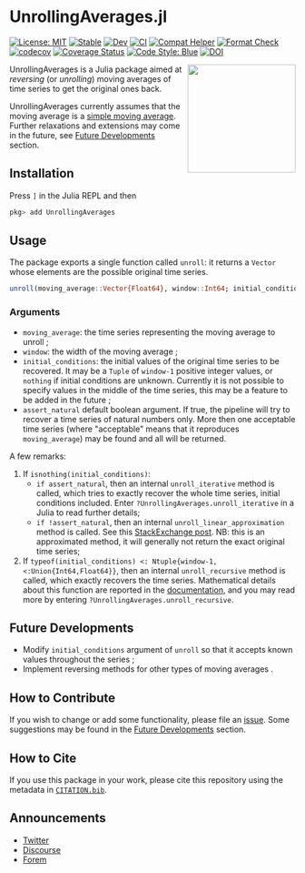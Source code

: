# UnrollingAverages.jl 

[![License: MIT](https://img.shields.io/badge/License-MIT-green.svg)](https://github.com/InPhyT/UnrollingAverages.jl/blob/main/LICENSE)
[![Stable](https://img.shields.io/badge/docs-stable-blue.svg)](https://InPhyT.github.io/UnrollingAverages.jl/stable)
[![Dev](https://img.shields.io/badge/docs-dev-lightblue.svg)](https://InPhyT.github.io/UnrollingAverages.jl/dev)
[![CI](https://github.com/InPhyT/UnrollingAverages.jl/actions/workflows/CI.yml/badge.svg)](https://github.com/InPhyT/UnrollingAverages.jl/actions/workflows/CI.yml)
[![Compat Helper](https://github.com/InPhyT/UnrollingAverages.jl/actions/workflows/CompatHelper.yml/badge.svg)](https://github.com/InPhyT/UnrollingAverages.jl/actions/workflows/CompatHelper.yml)
[![Format Check](https://github.com/InPhyT/UnrollingAverages.jl/actions/workflows/FormatCheck.yml/badge.svg)](https://github.com/InPhyT/UnrollingAverages.jl/actions/workflows/FormatCheck.yml)
[![codecov](https://codecov.io/gh/InPhyT/UnrollingAverages.jl/branch/main/graph/badge.svg?token=7KMQ2RN9GD)](https://codecov.io/gh/InPhyT/UnrollingAverages.jl)
[![Coverage Status](https://coveralls.io/repos/github/InPhyT/UnrollingAverages.jl/badge.svg)](https://coveralls.io/github/InPhyT/UnrollingAverages.jl)
[![Code Style: Blue](https://img.shields.io/badge/code%20style-blue-4495d1.svg)](https://github.com/invenia/BlueStyle)
[![DOI](https://zenodo.org/badge/430885253.svg)](https://zenodo.org/badge/latestdoi/430885253)

<img align="right" width="190" height="190" src="https://github.com/InPhyT/UnrollingAverages.jl/blob/main/docs/src/assets/logo.png?raw=true">

UnrollingAverages is a Julia package aimed at *reversing* (or *unrolling*) moving averages of time series to get the original ones back.

UnrollingAverages currently assumes that the moving average is a [simple moving average](https://en.wikipedia.org/wiki/Moving_average#Simple_moving_average). Further relaxations and extensions may come in the future, see [Future Developments](#Future-Developments) section.

## Installation

Press `]` in the Julia REPL and then

```julia
pkg> add UnrollingAverages
```

## Usage

The package exports a single function called `unroll`: it returns a `Vector` whose elements are the possible original time series.

```julia
unroll(moving_average::Vector{Float64}, window::Int64; initial_conditions::U = nothing, assert_natural::Bool = false) where { U <: Union{ Tuple{Vararg{Union{Int64,Float64}}},Nothing} }
```

### Arguments

- `moving_average`: the time series representing the moving average to unroll ;
- `window`: the width of the moving average ;
- `initial_conditions`: the initial values of the original time series to be recovered. It may be a `Tuple` of `window-1` positive integer values, or `nothing` if initial conditions are unknown. Currently it is not possible to specify values in the middle of the time series, this may be a feature to be added in the future ;
- `assert_natural` default boolean argument. If true, the pipeline will try to recover a time series of natural numbers only. More then one acceptable time series (where "acceptable" means that it reproduces `moving_average`) may be found and all will be returned.

A few remarks:

1. If `isnothing(initial_conditions)`:
   - `if assert_natural`, then an internal `unroll_iterative` method is called, which tries to exactly recover the whole time series, initial conditions included. Enter `?UnrollingAverages.unroll_iterative` in a Julia  to read further details;
   - `if !assert_natural`, then an internal `unroll_linear_approximation` method is called. See this [StackExchange post](https://stats.stackexchange.com/a/68002). NB: this is an approximated method, it will generally not return the exact original time series;
2. If `typeof(initial_conditions) <: Ntuple{window-1, <:Union{Int64,Float64}}`, then an internal `unroll_recursive` method is called, which exactly recovers the time series. Mathematical details about this function are reported in the [documentation](https://InPhyT.github.io/UnrollingAverages.jl/stable), and you may read more by entering `?UnrollingAverages.unroll_recursive`.

## Future Developments

- Modify `initial_conditions` argument of `unroll` so that it accepts known values throughout the series ;
- Implement reversing methods for other types of moving averages .

## How to Contribute

If you wish to change or add some functionality, please file an [issue](https://github.com/InPhyT/UnrollingAverages.jl/issues). Some suggestions may be found in the [Future Developments](#Future-Developments) section.

## How to Cite 

If you use this package in your work, please cite this repository using the metadata in [`CITATION.bib`](https://github.com/InPhyT/UnrollingAverages.jl/blob/main/CITATION.bib).

## Announcements 

- [Twitter](https://twitter.com/In_Phy_T/status/1461358804730204168?s=20&t=OzJAPLw6gd2WsGjiqlYeWA)
- [Discourse](https://discourse.julialang.org/t/ann-unrollingaverages-jl-a-package-to-deconvolve-time-series-data/81684)
- [Forem](https://forem.julialang.org/inphyt/ann-unrollingaveragesjl-a-package-to-deconvolve-time-series-data-5bbp)
